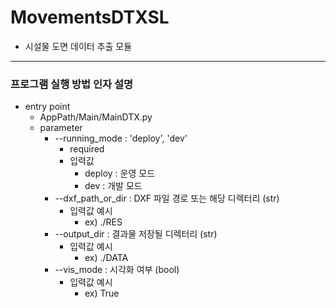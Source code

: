 # MovementsDTXSL
- 시설물 도면 데이터 추출 모듈
___
### 프로그램 실행 방법 인자 설명
- entry point
  - AppPath/Main/MainDTX.py
  - parameter
    - --running_mode : 'deploy', 'dev'
      - required
      - 입력값
        - deploy : 운영 모드
        - dev : 개발 모드
    - --dxf_path_or_dir : DXF 파일 경로 또는 해당 디렉터리 (str)
      - 입력값 예시
        - ex) ./RES
    - --output_dir : 결과물 저장될 디렉터리 (str)
      - 입력값 예시
        - ex) ./DATA
    - --vis_mode : 시각화 여부 (bool)
      - 입력값 예시
        - ex) True